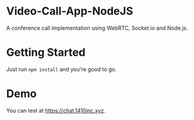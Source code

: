 # Video-Call-App-NodeJS
A conference call implementation using WebRTC, Socket.io and Node.js.


# Getting Started
Just run `npm install` and you're good to go.

 
# Demo
You can test at https://chat.1410inc.xyz.
